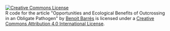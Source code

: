 <a rel="license" href="http://creativecommons.org/licenses/by/4.0/"><img alt="Creative Commons License" style="border-width:0" src="https://i.creativecommons.org/l/by/4.0/88x31.png" /></a><br /><span xmlns:dct="http://purl.org/dc/terms/" property="dct:title">R code for the article "Opportunities and Ecological Benefits of Outcrossing in an Obligate Pathogen"</span> by <a xmlns:cc="http://creativecommons.org/ns#" href="https://github.com/bbarres/SelfOut" property="cc:attributionName" rel="cc:attributionURL">Benoit Barrès</a> is licensed under a <a rel="license" href="http://creativecommons.org/licenses/by/4.0/">Creative Commons Attribution 4.0 International License</a>.
